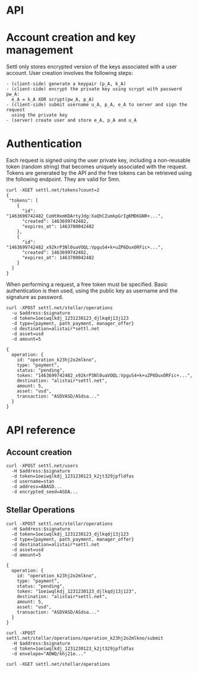 # API

# Account creation and key management

Settl only stores encrypted version of the keys associated with a user account.
User creation involves the following steps:

```
- (client-side) generate a keypair (p_A, k_A)
- (client-side) encrypt the private key using scrypt with password pw_A:
  e_A = k_A XOR scrypt(pw_A, p_A)
- (client-side) submit username u_A, p_A, e_A to server and sign the request
  using the private key
- (server) create user and store e_A, p_A and u_A
```

# Authentication

Each request is signed using the user private key, including a non-reusable
token (random string) that becomes uniquely associated with the request. Tokens
are generated by the API and the free tokens can be retrieved using the
following endpoint. They are valid for 5mn.
```
curl -XGET settl.net/tokens?count=2
{
 "tokens": [
    {
      "id": "1463699742482_CoHtHxmKDArtyJdg:XaQhCZumkpGrIgKMD6GNR+...",
      "created": 1463699742482,
      "expires_at": 1463700042482
    },
    {
      "id": "1463699742482_x92krP3Nl0uaVOQL:VpguS4+k+uZP6DuxORFic+...",
      "created": 1463699742482,
      "expires_at": 1463700042482
    }
  ]
}
```

When performing a request, a free token must be specified. Basic authentication
is then used, using the public key as username and the signature as password.


```
curl -XPOST settl.net/stellar/operations
  -u $address:$signature
  -d token=1oeiwqlkdj_1231230123_djlkqdj13j123
  -d type={payment, path_payment, manager_offer}
  -d destination=alistair*settl.net
  -d asset=usd
  -d amount=5

{
  operation: {
    id: "operation_k23hj2o2mlkno",
    type: "payment",
    status: "pending",
    token: "1463699742482_x92krP3Nl0uaVOQL:VpguS4+k+uZP6DuxORFic+...",
    destination: "alistair*settl.net",
    amount: 5,
    asset: "usd",
    transaction: "ASDVASD/ASdsa..."
  }
}
```

# API reference

## Account creation

```
curl -XPOST settl.net/users
  -H $address:$signature
  -d token=1oeiwqlkdj_1231230123_k2jt329jpfldfas
  -d username=stan
  -d address=ABASD...
  -d encrypted_seed=ASDA...
```

## Stellar Operations

```
curl -XPOST settl.net/stellar/operations
  -H $address:$signature
  -d token=1oeiwqlkdj_1231230123_djlkqdj13j123
  -d type={payment, path_payment, manager_offer}
  -d destination=alistair*settl.net
  -d asset=usd
  -d amount=5

{
  operation: {
    id: "operation_k23hj2o2mlkno",
    type: "payment",
    status: "pending",
    token: "1oeiwqlkdj_1231230123_djlkqdj13j123",
    destination: "alistair*settl.net",
    amount: 5,
    asset: "usd",
    transaction: "ASDVASD/ASdsa..."
  }
}

```

```
curl -XPOST settl.net/stellar/operations/operation_k23hj2o2mlkno/submit
  -H $address:$signature
  -d token=1oeiwqlkdj_1231230123_k2jt329jpfldfas
  -d envelope="ADWQ/khj21e..."
```

```
curl -XGET settl.net/stellar/operations
```
